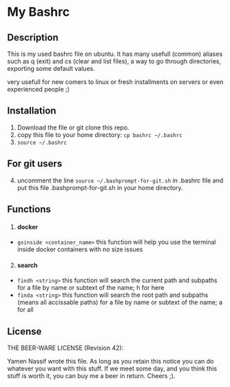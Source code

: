 # My Bashrc

## Description
This is my used bashrc file on ubuntu.
It has many usefull (common) aliases such as q (exit) and cs (clear and list files), a way to go through directories, exporting some default values.

very usefull for new comers to linux or fresh installments on servers or even experienced people ;)

## Installation
1. Download the file or git clone this repo.
2. copy this file to your home directory: `cp bashrc ~/.bashrc`
3. `source ~/.bashrc`


## For git users
4. uncomment the line `source ~/.bashprompt-for-git.sh` in .bashrc file and put this file .bashprompt-for-git.sh in your home directory.

## Functions

1. #### docker 
- `goinside <container_name>` this function will help you use the terminal inside docker containers with no size issues

2. #### search
- `findh <string>` this function will search the current path and subpaths for a file by name or subtext of the name; h for here 
- `finda <string>` this function will search the root path and subpaths (means all accissable paths) for a file by name or subtext of the name; a for all

## License

THE BEER-WARE LICENSE (Revision 42):

Yamen Nassif wrote this file. As long as you retain this notice you can do
whatever you want with this stuff. If we meet some day, and you think this
stuff is worth it, you can buy me a beer in return.
Cheers ;).
